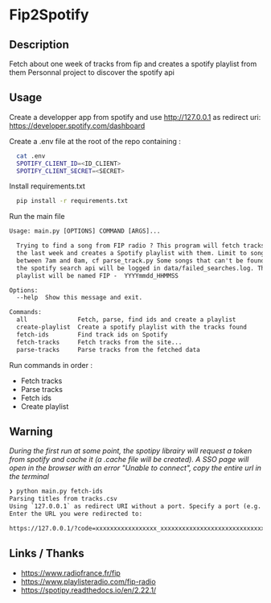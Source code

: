# Fip2Spotify


## Description

Fetch about one week of tracks from fip and creates a spotify playlist from them
Personnal project to discover the spotify api


## Usage 

Create a developper app from spotify and use http://127.0.0.1 as redirect uri: 
https://developer.spotify.com/dashboard

Create a .env file at the root of the repo containing : 
```zsh
  cat .env
  SPOTIFY_CLIENT_ID=<ID_CLIENT>
  SPOTIFY_CLIENT_SECRET=<SECRET>
```

Install requirements.txt

```zsh
  pip install -r requirements.txt
```

Run the main file

```txt
Usage: main.py [OPTIONS] COMMAND [ARGS]...

  Trying to find a song from FIP radio ? This program will fetch tracks for about
  the last week and creates a Spotify playlist with them. Limit to songs aired
  between 7am and 0am, cf parse_track.py Some songs that can't be found using
  the spotify search api will be logged in data/failed_searches.log. The
  playlist will be named FIP -  YYYYmmdd_HHMMSS

Options:
  --help  Show this message and exit.

Commands:
  all              Fetch, parse, find ids and create a playlist
  create-playlist  Create a spotify playlist with the tracks found
  fetch-ids        Find track ids on Spotify
  fetch-tracks     Fetch tracks from the site...
  parse-tracks     Parse tracks from the fetched data
```

Run commands in order : 
* Fetch tracks
* Parse tracks
* Fetch ids
* Create playlist

## Warning

*During the first run at some point, the spotipy librairy will request a token from spotify and cache it (a .cache file will be created). A SSO page will open in the browser with an error "Unable to connect", copy the entire url in the terminal* 

```txt
❯ python main.py fetch-ids
Parsing titles from tracks.csv
Using `127.0.0.1` as redirect URI without a port. Specify a port (e.g. `127.0.0.1:8080`) to allow automatic retrieval of authentication code instead of having to copy and paste the URL your browser is redirected to.
Enter the URL you were redirected to:

https://127.0.0.1/?code=xxxxxxxxxxxxxxxxx_xxxxxxxxxxxxxxxxxxxxxxxxxxxxxxxxxxxxxxxxxxxxxxxxxxxxxxxxxxxx-Xxxxxxxxxxxxxxxxxxxxxxxxxxx_xxxxxxxxxxxxxxxxxxxxxxxxxxxxxxxxxxxxxxxxxxxxxxxxxxxxxxxxxxxxxxxxxxxxxxxxxxxxxx
```




## Links / Thanks

* https://www.radiofrance.fr/fip
* https://www.playlisteradio.com/fip-radio
* https://spotipy.readthedocs.io/en/2.22.1/
